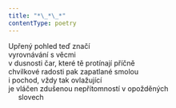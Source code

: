 ```yaml
---
title: "*\_*\_*"
contentType: poetry
---
```


<section>

Upřený pohled teď značí  
vyrovnávání s věcmi  
v dusnosti čar, které tě protínají příčně  
chvilkové radosti pak zapatlané smolou  
i pochod, vždy tak ovlažující  
je vláčen zdušenou nepřítomností v opožděných  
     slovech

</section>
